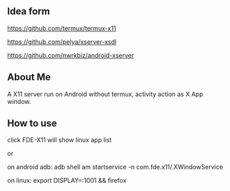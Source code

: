 
## Idea form 


https://github.com/termux/termux-x11

https://github.com/pelya/xserver-xsdl

https://github.com/nwrkbiz/android-xserver


## About Me
A X11 server run on Android without termux, activity action as X App window.

## How to use

click FDE-X11 will show linux app list 

or

on android adb: adb shell am startservice -n com.fde.x11/.XWindowService

on linux: export DISPLAY=:1001 && firefox


